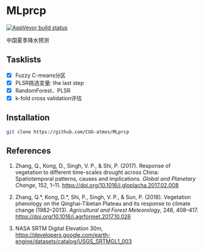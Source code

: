 
# MLprcp

<!-- badges: start -->
[![AppVeyor build status](https://ci.appveyor.com/api/projects/status/github/kongdd/MLprcp?branch=master&svg=true)](https://ci.appveyor.com/project/kongdd/MLprcp)
<!-- badges: end -->

中国夏季降水预测

## Tasklists

- [x] Fuzzy C-means分区
- [x] PLSR挑选变量: the last step
- [x] RandomForest、PLSR
- [x] k-fold cross validation评估

## Installation

```bash
git clone https://github.com/CUG-atmos/MLprcp
``` 

## References

1. Zhang, Q., Kong, D., Singh, V. P., & Shi, P. (2017). Response of vegetation to different time-scales drought across China: Spatiotemporal patterns, causes and implications. *Global and Planetary Change*, 152, 1–11. https://doi.org/10.1016/j.gloplacha.2017.02.008

2. Zhang, Q.\*, Kong, D.\*, Shi, P., Singh, V. P., & Sun, P. (2018). Vegetation phenology on the Qinghai-Tibetan Plateau and its response to climate change (1982–2013). *Agricultural and Forest Meteorology*, 248, 408–417. https://doi.org/10.1016/j.agrformet.2017.10.026

3. NASA SRTM Digital Elevation 30m, https://developers.google.com/earth-engine/datasets/catalog/USGS_SRTMGL1_003
